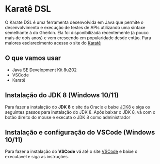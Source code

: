 # Karatê DSL
O Karate DSL é uma ferramenta desenvolvida em Java que permite o desenvolvimento e execução de testes de APIs utilizando uma sintaxe semelhante à do Gherkin. Ela foi disponibilizada recentemente (a pouco mais de dois anos) e vem crescendo em popularidade desde então. Para maiores esclarecimento acesse o site do [Karatê](https://github.com/karatelabs/karate)

## O que vamos usar

* Java SE Development Kit 8u202
* VSCode
* Karatê

## Instalação do JDK 8 (Windows 10/11)

Para fazer a instalação do **JDK 8** o site da Oracle e baixe [JDK8](https://www.oracle.com/java/technologies/downloads/) e siga os seguintes passos para instalação do JDK 8.
Após baixar o JDK 8, vá com o botão direito do mouse e executa o JDK 8 como administrador

## Instalação e configuração do VSCode (Windows 10/11)

Para fazer a instalação do **VSCode** vá até o site [VSCode](https://code.visualstudio.com/) e baixe o executavel e siga as instruções.   


